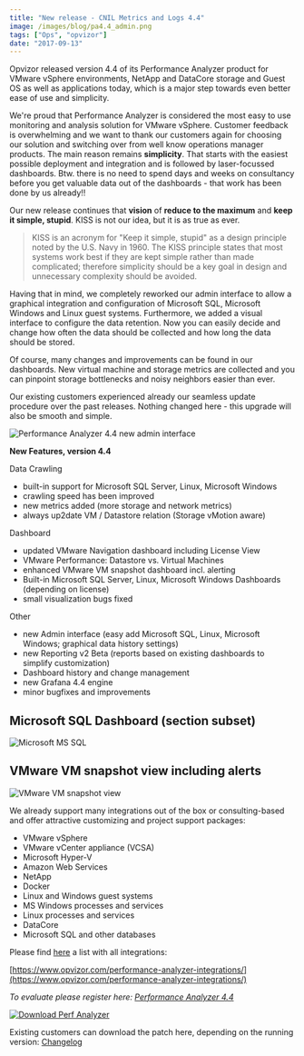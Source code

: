 ```yaml
---
title: "New release - CNIL Metrics and Logs 4.4"
image: /images/blog/pa4.4_admin.png
tags: ["Ops", "opvizor"]
date: "2017-09-13"
---
```


Opvizor released version 4.4 of its Performance Analyzer product for VMware vSphere environments, NetApp and DataCore storage and Guest OS as well as applications today, which is a major step towards even better ease of use and simplicity. 

We're proud that Performance Analyzer is considered the most easy to use monitoring and analysis solution for VMware vSphere. Customer feedback is overwhelming and we want to thank our customers again for choosing our solution and switching over from well know operations manager products. The main reason remains **simplicity**. That starts with the easiest possible deployment and integration and is followed by laser-focussed dashboards. Btw. there is no need to spend days and weeks on consultancy before you get valuable data out of the dashboards - that work has been done by us already!!

Our new release continues that **vision** of **reduce to the maximum** and **keep it simple, stupid**. KISS is not our idea, but it is as true as ever.

> KISS is an acronym for "Keep it simple, stupid" as a design principle noted by the U.S. Navy in 1960. The KISS principle states that most systems work best if they are kept simple rather than made complicated; therefore simplicity should be a key goal in design and unnecessary complexity should be avoided.

Having that in mind, we completely reworked our admin interface to allow a graphical integration and configuration of Microsoft SQL, Microsoft Windows and Linux guest systems. Furthermore, we added a visual interface to configure the data retention. Now you can easily decide and change how often the data should be collected and how long the data should be stored.

Of course, many changes and improvements can be found in our dashboards. New virtual machine and storage metrics are collected and you can pinpoint storage bottlenecks and noisy neighbors easier than ever.

Our existing customers experienced already our seamless update procedure over the past releases. Nothing changed here - this upgrade will also be smooth and simple.

![Performance Analyzer 4.4 new admin interface](/images/blog/pa4.4_admin.png)

**New Features, version 4.4**

Data Crawling

- built-in support for Microsoft SQL Server, Linux, Microsoft Windows
- crawling speed has been improved
- new metrics added (more storage and network metrics)
- always up2date VM / Datastore relation (Storage vMotion aware)

Dashboard

- updated VMware Navigation dashboard including License View
- VMware Performance: Datastore vs. Virtual Machines
- enhanced VMware VM snapshot dashboard incl. alerting
- Built-in Microsoft SQL Server, Linux, Microsoft Windows Dashboards (depending on license)
- small visualization bugs fixed

Other

- new Admin interface (easy add Microsoft SQL, Linux, Microsoft Windows; graphical data history settings)
- new Reporting v2 Beta (reports based on existing dashboards to simplify customization)
- Dashboard history and change management
- new Grafana 4.4 engine
- minor bugfixes and improvements

## Microsoft SQL Dashboard (section subset)

![Microsoft MS SQL](/images/blog/mssql4.4.png)

## VMware VM snapshot view including alerts

![VMware VM snapshot view](/images/blog/pa4.4_snapshots.png)

We already support many integrations out of the box or consulting-based and offer attractive customizing and project support packages:

- VMware vSphere
- VMware vCenter appliance (VCSA)
- Microsoft Hyper-V
- Amazon Web Services
- NetApp
- Docker
- Linux and Windows guest systems
- MS Windows processes and services
- Linux processes and services
- DataCore
- Microsoft SQL and other databases

Please find [here](https://www.opvizor.com/performance-analyzer-integrations/) a list with all integrations:

[https://www.opvizor.com/performance-analyzer-integrations/](https://www.opvizor.com/performance-analyzer-integrations/)

_To evaluate please register here: [](http://try.opvizor.com/perfanalyzer/)[Performance Analyzer 4.4](http://try.opvizor.com/perfanalyzer)_

[![Download Perf Analyzer](/images/blog/button_download-performance-analyzer.png)](http://try.opvizor.com/perfanalyzer)

Existing customers can download the patch here, depending on the running version: [Changelog](https://opvizor.atlassian.net/wiki/spaces/OPVPA/pages/82057456/Change+Log+Patch)

